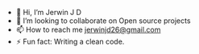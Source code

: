 - 👋 Hi, I’m Jerwin J D
- 💞️ I’m looking to collaborate on Open source projects
- 📫 How to reach me jerwinjd26@gmail.com
- ⚡ Fun fact: Writing a clean code.

<!---
jerwin-yottron-learning/jerwin-yottron-learning is a ✨ special ✨ repository because its `README.md` (this file) appears on your GitHub profile.
You can click the Preview link to take a look at your changes.
--->
